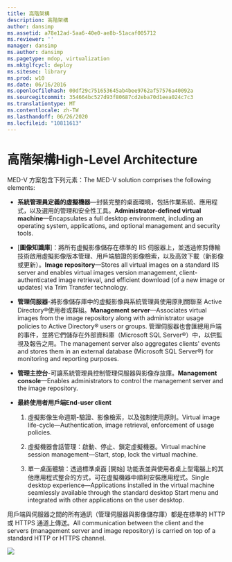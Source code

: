 ```yaml
---
title: 高階架構
description: 高階架構
author: dansimp
ms.assetid: a78e12ad-5aa6-40e0-ae8b-51acaf005712
ms.reviewer: ''
manager: dansimp
ms.author: dansimp
ms.pagetype: mdop, virtualization
ms.mktglfcycl: deploy
ms.sitesec: library
ms.prod: w10
ms.date: 06/16/2016
ms.openlocfilehash: 00df29c751653645ab4bee9762af57576a40092a
ms.sourcegitcommit: 354664bc527d93f80687cd2eba70d1eea024c7c3
ms.translationtype: MT
ms.contentlocale: zh-TW
ms.lasthandoff: 06/26/2020
ms.locfileid: "10811613"
---
```

# <span data-ttu-id="6b59d-103">高階架構</span><span class="sxs-lookup"><span data-stu-id="6b59d-103">High-Level Architecture</span></span>


<span data-ttu-id="6b59d-104">MED-V 方案包含下列元素：</span><span class="sxs-lookup"><span data-stu-id="6b59d-104">The MED-V solution comprises the following elements:</span></span>

-   <span data-ttu-id="6b59d-105">**系統管理員定義的虛擬機器**—封裝完整的桌面環境，包括作業系統、應用程式，以及選用的管理和安全性工具。</span><span class="sxs-lookup"><span data-stu-id="6b59d-105">**Administrator-defined virtual machine**—Encapsulates a full desktop environment, including an operating system, applications, and optional management and security tools.</span></span>

-   <span data-ttu-id="6b59d-106">[**圖像知識庫**]：將所有虛擬影像儲存在標準的 IIS 伺服器上，並透過修剪傳輸技術啟用虛擬影像版本管理、用戶端驗證的影像檢索，以及高效下載（新影像或更新）。</span><span class="sxs-lookup"><span data-stu-id="6b59d-106">**Image repository**—Stores all virtual images on a standard IIS server and enables virtual images version management, client-authenticated image retrieval, and efficient download (of a new image or updates) via Trim Transfer technology.</span></span>

-   <span data-ttu-id="6b59d-107">**管理伺服器**-將影像儲存庫中的虛擬影像與系統管理員使用原則關聯至 Active Directory®使用者或群組。</span><span class="sxs-lookup"><span data-stu-id="6b59d-107">**Management server**—Associates virtual images from the image repository along with administrator usage policies to Active Directory® users or groups.</span></span> <span data-ttu-id="6b59d-108">管理伺服器也會匯總用戶端的事件，並將它們儲存在外部資料庫（Microsoft SQL Server®）中，以供監視及報告之用。</span><span class="sxs-lookup"><span data-stu-id="6b59d-108">The management server also aggregates clients' events and stores them in an external database (Microsoft SQL Server®) for monitoring and reporting purposes.</span></span>

-   <span data-ttu-id="6b59d-109">**管理主控台**-可讓系統管理員控制管理伺服器與影像存放庫。</span><span class="sxs-lookup"><span data-stu-id="6b59d-109">**Management console**—Enables administrators to control the management server and the image repository.</span></span>

-   **<span data-ttu-id="6b59d-110">最終使用者用戶端</span><span class="sxs-lookup"><span data-stu-id="6b59d-110">End-user client</span></span>**

    1.  <span data-ttu-id="6b59d-111">虛擬影像生命週期-驗證、影像檢索，以及強制使用原則。</span><span class="sxs-lookup"><span data-stu-id="6b59d-111">Virtual image life-cycle—Authentication, image retrieval, enforcement of usage policies.</span></span>

    2.  <span data-ttu-id="6b59d-112">虛擬機器會話管理：啟動、停止、鎖定虛擬機器。</span><span class="sxs-lookup"><span data-stu-id="6b59d-112">Virtual machine session management—Start, stop, lock the virtual machine.</span></span>

    3.  <span data-ttu-id="6b59d-113">單一桌面體驗：透過標準桌面 [開始] 功能表並與使用者桌上型電腦上的其他應用程式整合的方式，可在虛擬機器中順利安裝應用程式。</span><span class="sxs-lookup"><span data-stu-id="6b59d-113">Single desktop experience—Applications installed in the virtual machine seamlessly available through the standard desktop Start menu and integrated with other applications on the user desktop.</span></span>

<span data-ttu-id="6b59d-114">用戶端與伺服器之間的所有通訊（管理伺服器與影像儲存庫）都是在標準的 HTTP 或 HTTPS 通道上傳送。</span><span class="sxs-lookup"><span data-stu-id="6b59d-114">All communication between the client and the servers (management server and image repository) is carried on top of a standard HTTP or HTTPS channel.</span></span>

![](images/506f54d0-38fa-446a-8070-17ae26da5355.gif)

 

 





